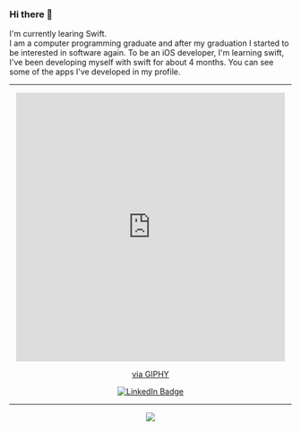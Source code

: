 ### Hi there 👋
  I'm currently learing Swift. <br>
  I am a computer programming graduate and after my graduation I started to be interested in software again.
  To be an iOS developer, I'm learning swift, I've been developing myself with swift for about 4 months. You can see some of the apps I've developed in my profile.
  
  <hr>
 <div id="header" align="center">
<iframe src="https://giphy.com/embed/HscDLzkO8EOTmgkhQP" width="480" height="480" frameBorder="0" class="giphy-embed" allowFullScreen></iframe><p><a href="https://giphy.com/gifs/thecodingspacerd-code-coder-lets-HscDLzkO8EOTmgkhQP">via GIPHY</a></p></div>
 <div id="badges" align="center">
 <a href = "https://www.linkedin.com/in/muhammed-yildirim-84ba51130/">
  <img src="https://img.shields.io/badge/LinkedIn-blue?style=for-the-badge&logo=linkedin&logoColor=white" alt="LinkedIn Badge"/>
  </a>
</div>

<hr>


<div id="stats" align="center">
    <a href="https://git.io/streak-stats"><img src="http://github-readme-streak-stats.herokuapp.com?user=myildirim48&theme=icegray)"/></a>

</div>  



<!--
**myildirim48/myildirim48** is a ✨ _special_ ✨ repository because its `README.md` (this file) appears on your GitHub profile.

Here are some ideas to get you started:

- 🔭 I’m currently working on ...
- 🌱 I’m currently learning ...
- 👯 I’m looking to collaborate on ...
- 🤔 I’m looking for help with ...
- 💬 Ask me about ...
- 📫 How to reach me: ...
- 😄 Pronouns: ...
- ⚡ Fun fact: ...
-->


